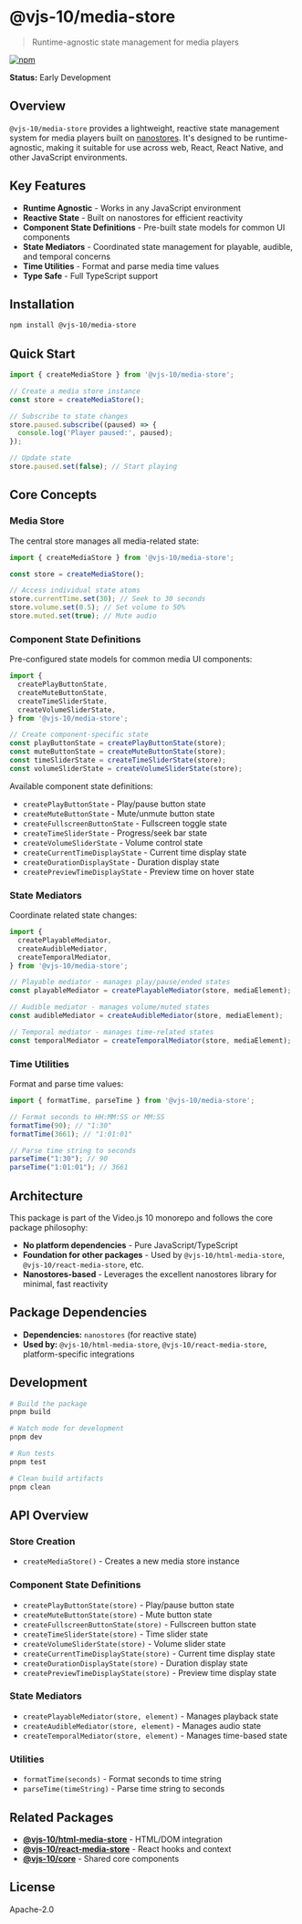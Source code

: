 # @vjs-10/media-store

> Runtime-agnostic state management for media players

[![npm](https://img.shields.io/badge/npm-%40vjs--10%2Fmedia--store-blue)](https://www.npmjs.com/package/@vjs-10/media-store)

**Status:** Early Development

## Overview

`@vjs-10/media-store` provides a lightweight, reactive state management system for media players built on [nanostores](https://github.com/nanostores/nanostores). It's designed to be runtime-agnostic, making it suitable for use across web, React, React Native, and other JavaScript environments.

## Key Features

- **Runtime Agnostic** - Works in any JavaScript environment
- **Reactive State** - Built on nanostores for efficient reactivity
- **Component State Definitions** - Pre-built state models for common UI components
- **State Mediators** - Coordinated state management for playable, audible, and temporal concerns
- **Time Utilities** - Format and parse media time values
- **Type Safe** - Full TypeScript support

## Installation

```bash
npm install @vjs-10/media-store
```

## Quick Start

```typescript
import { createMediaStore } from '@vjs-10/media-store';

// Create a media store instance
const store = createMediaStore();

// Subscribe to state changes
store.paused.subscribe((paused) => {
  console.log('Player paused:', paused);
});

// Update state
store.paused.set(false); // Start playing
```

## Core Concepts

### Media Store

The central store manages all media-related state:

```typescript
import { createMediaStore } from '@vjs-10/media-store';

const store = createMediaStore();

// Access individual state atoms
store.currentTime.set(30); // Seek to 30 seconds
store.volume.set(0.5); // Set volume to 50%
store.muted.set(true); // Mute audio
```

### Component State Definitions

Pre-configured state models for common media UI components:

```typescript
import {
  createPlayButtonState,
  createMuteButtonState,
  createTimeSliderState,
  createVolumeSliderState,
} from '@vjs-10/media-store';

// Create component-specific state
const playButtonState = createPlayButtonState(store);
const muteButtonState = createMuteButtonState(store);
const timeSliderState = createTimeSliderState(store);
const volumeSliderState = createVolumeSliderState(store);
```

Available component state definitions:
- `createPlayButtonState` - Play/pause button state
- `createMuteButtonState` - Mute/unmute button state
- `createFullscreenButtonState` - Fullscreen toggle state
- `createTimeSliderState` - Progress/seek bar state
- `createVolumeSliderState` - Volume control state
- `createCurrentTimeDisplayState` - Current time display state
- `createDurationDisplayState` - Duration display state
- `createPreviewTimeDisplayState` - Preview time on hover state

### State Mediators

Coordinate related state changes:

```typescript
import {
  createPlayableMediator,
  createAudibleMediator,
  createTemporalMediator,
} from '@vjs-10/media-store';

// Playable mediator - manages play/pause/ended states
const playableMediator = createPlayableMediator(store, mediaElement);

// Audible mediator - manages volume/muted states
const audibleMediator = createAudibleMediator(store, mediaElement);

// Temporal mediator - manages time-related states
const temporalMediator = createTemporalMediator(store, mediaElement);
```

### Time Utilities

Format and parse time values:

```typescript
import { formatTime, parseTime } from '@vjs-10/media-store';

// Format seconds to HH:MM:SS or MM:SS
formatTime(90); // "1:30"
formatTime(3661); // "1:01:01"

// Parse time string to seconds
parseTime("1:30"); // 90
parseTime("1:01:01"); // 3661
```

## Architecture

This package is part of the Video.js 10 monorepo and follows the core package philosophy:

- **No platform dependencies** - Pure JavaScript/TypeScript
- **Foundation for other packages** - Used by `@vjs-10/html-media-store`, `@vjs-10/react-media-store`, etc.
- **Nanostores-based** - Leverages the excellent nanostores library for minimal, fast reactivity

## Package Dependencies

- **Dependencies:** `nanostores` (for reactive state)
- **Used by:** `@vjs-10/html-media-store`, `@vjs-10/react-media-store`, platform-specific integrations

## Development

```bash
# Build the package
pnpm build

# Watch mode for development
pnpm dev

# Run tests
pnpm test

# Clean build artifacts
pnpm clean
```

## API Overview

### Store Creation
- `createMediaStore()` - Creates a new media store instance

### Component State Definitions
- `createPlayButtonState(store)` - Play/pause button state
- `createMuteButtonState(store)` - Mute button state
- `createFullscreenButtonState(store)` - Fullscreen button state
- `createTimeSliderState(store)` - Time slider state
- `createVolumeSliderState(store)` - Volume slider state
- `createCurrentTimeDisplayState(store)` - Current time display state
- `createDurationDisplayState(store)` - Duration display state
- `createPreviewTimeDisplayState(store)` - Preview time display state

### State Mediators
- `createPlayableMediator(store, element)` - Manages playback state
- `createAudibleMediator(store, element)` - Manages audio state
- `createTemporalMediator(store, element)` - Manages time-based state

### Utilities
- `formatTime(seconds)` - Format seconds to time string
- `parseTime(timeString)` - Parse time string to seconds

## Related Packages

- **[@vjs-10/html-media-store](../../../html/html-media-store)** - HTML/DOM integration
- **[@vjs-10/react-media-store](../../../react/react-media-store)** - React hooks and context
- **[@vjs-10/core](../core)** - Shared core components

## License

Apache-2.0
